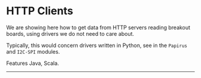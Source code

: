 # HTTP Clients
We are showing here how to get data from HTTP servers reading breakout boards, 
using drivers we do not need to care about.

Typically, this would concern drivers written in Python, see in the `Papirus` and
`I2C-SPI` modules.


Features Java, Scala.

---
 